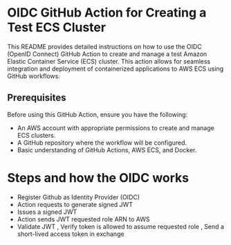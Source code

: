 # OIDC GitHub Action for Creating a Test ECS Cluster
This README provides detailed instructions on how to use the OIDC (OpenID Connect) GitHub Action to create and manage a test Amazon Elastic Container Service (ECS) cluster. This action allows for seamless integration and deployment of containerized applications to AWS ECS using GitHub workflows.

## Prerequisites
Before using this GitHub Action, ensure you have the following:

- An AWS account with appropriate permissions to create and manage ECS clusters.
- A GitHub repository where the workflow will be configured.
- Basic understanding of GitHub Actions, AWS ECS, and Docker.



# Steps and how the OIDC works 
- Register Github as Identity Provider (OIDC)
- Action requests to generate signed JWT 
- Issues a signed JWT
- Action sends JWT requested role ARN to AWS 
- Validate JWT , Verify token is allowed to assume requested role , Send a short-lived access token in exchange